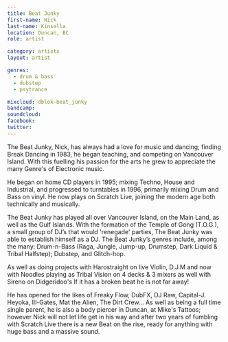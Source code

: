 ```yaml
---
title: Beat Junky
first-name: Nick
last-name: Kinsella
location: Duncan, BC
role: artist

category: artists
layout: artist

genres:
  - drum & bass
  - dubstep
  - psytrance

mixcloud: dblok-beat_junky
bandcamp:
soundcloud: 
facebook: 
twitter: 
---
```

The Beat Junky, Nick, has always had a love for music and dancing; finding Break Dancing in 1983, he began teaching, and competing on Vancouver Island. With this fuelling his passion for the arts he grew to appreciate the many Genre's of Electronic music.

He began on home CD players in 1995; mixing Techno, House and Industrial, and progressed to turntables in 1996, primarily mixing Drum and Bass on vinyl. He now plays on Scratch Live, joining the modern age both technically and musically.

The Beat Junky has played all over Vancouver Island, on the Main Land, as well as the Gulf Islands. With the formation of the Temple of Gong (T.O.G.), a small group of DJ’s that would 'renegade' parties, The Beat Junky was able to establish himself as a DJ. The Beat Junky’s genres include, among the many: Drum-n-Bass (Raga, Jungle, Jump-up, Drumstep, Dark Liquid & Tribal Halfstep); Dubstep, and Glitch-hop.

As well as doing projects with Harostraight on live Violin, D.J.M and now with Noodles playing as Tribal Vision on 4 decks & 3 mixers as well with Sireno on Didgeridoo's If it has a broken beat he is not far away!

He has opened for the likes of Freaky Flow, DubFX, DJ Raw, Capital-J. Heyoka, Ill-Gates, Mat the Alien, The Dirt Crew… As well as being a full time single parent, he is also a body piercer in Duncan, at Mike's Tattoos; however Nick will not let life get in his way and after two years of fumbling with Scratch Live there is a new Beat on the rise, ready for anything with huge bass and a massive sound.